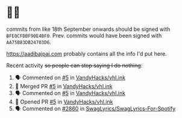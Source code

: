 # 👋🏻
<!--
**aadibajpai/aadibajpai** is a ✨ _special_ ✨ repository because its `README.md` (this file) appears on your GitHub profile.
-->
commits from like 18th September onwards should be signed with `BFE0CFDBF90E4BF0`. Prev. commits would have been signed with `AA75B83DB24703D6`.

https://aadibajpai.com probably contains all the info I'd put here.

Recent activity ~~so people can stop saying I do nothing~~:
<!--START_SECTION:activity-->
1. 🗣 Commented on [#5](https://github.com/VandyHacks/vhl.ink/issues/5) in [VandyHacks/vhl.ink](https://github.com/VandyHacks/vhl.ink)
2. 🎉 Merged PR [#5](https://github.com/VandyHacks/vhl.ink/pull/5) in [VandyHacks/vhl.ink](https://github.com/VandyHacks/vhl.ink)
3. 🗣 Commented on [#5](https://github.com/VandyHacks/vhl.ink/issues/5) in [VandyHacks/vhl.ink](https://github.com/VandyHacks/vhl.ink)
4. 💪 Opened PR [#5](https://github.com/VandyHacks/vhl.ink/pull/5) in [VandyHacks/vhl.ink](https://github.com/VandyHacks/vhl.ink)
5. 🗣 Commented on [#2860](https://github.com/SwagLyrics/SwagLyrics-For-Spotify/issues/2860) in [SwagLyrics/SwagLyrics-For-Spotify](https://github.com/SwagLyrics/SwagLyrics-For-Spotify)
<!--END_SECTION:activity-->
